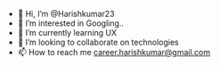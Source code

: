 - 👋 Hi, I’m @Harishkumar23
- 👀 I’m interested in Googling..
- 🌱 I’m currently learning UX
- 💞️ I’m looking to collaborate on technologies
- 📫 How to reach me career.harishkumar@gmail.com

<!---
Harishkumar23/Harishkumar23 is a ✨ special ✨ repository because its `README.md` (this file) appears on your GitHub profile.
You can click the Preview link to take a look at your changes.
--->
